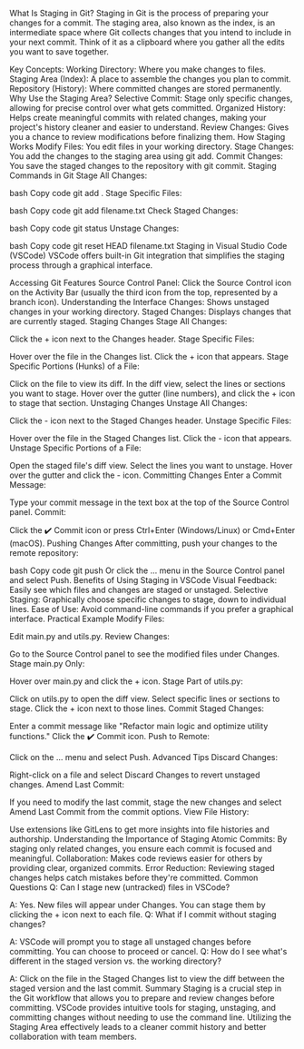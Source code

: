 What Is Staging in Git?
Staging in Git is the process of preparing your changes for a commit. The staging area, also known as the index, is an intermediate space where Git collects changes that you intend to include in your next commit. Think of it as a clipboard where you gather all the edits you want to save together.

Key Concepts:
Working Directory: Where you make changes to files.
Staging Area (Index): A place to assemble the changes you plan to commit.
Repository (History): Where committed changes are stored permanently.
Why Use the Staging Area?
Selective Commit: Stage only specific changes, allowing for precise control over what gets committed.
Organized History: Helps create meaningful commits with related changes, making your project's history cleaner and easier to understand.
Review Changes: Gives you a chance to review modifications before finalizing them.
How Staging Works
Modify Files: You edit files in your working directory.
Stage Changes: You add the changes to the staging area using git add.
Commit Changes: You save the staged changes to the repository with git commit.
Staging Commands in Git
Stage All Changes:

bash
Copy code
git add .
Stage Specific Files:

bash
Copy code
git add filename.txt
Check Staged Changes:

bash
Copy code
git status
Unstage Changes:

bash
Copy code
git reset HEAD filename.txt
Staging in Visual Studio Code (VSCode)
VSCode offers built-in Git integration that simplifies the staging process through a graphical interface.

Accessing Git Features
Source Control Panel: Click the Source Control icon on the Activity Bar (usually the third icon from the top, represented by a branch icon).
Understanding the Interface
Changes: Shows unstaged changes in your working directory.
Staged Changes: Displays changes that are currently staged.
Staging Changes
Stage All Changes:

Click the + icon next to the Changes header.
Stage Specific Files:

Hover over the file in the Changes list.
Click the + icon that appears.
Stage Specific Portions (Hunks) of a File:

Click on the file to view its diff.
In the diff view, select the lines or sections you want to stage.
Hover over the gutter (line numbers), and click the + icon to stage that section.
Unstaging Changes
Unstage All Changes:

Click the - icon next to the Staged Changes header.
Unstage Specific Files:

Hover over the file in the Staged Changes list.
Click the - icon that appears.
Unstage Specific Portions of a File:

Open the staged file's diff view.
Select the lines you want to unstage.
Hover over the gutter and click the - icon.
Committing Changes
Enter a Commit Message:

Type your commit message in the text box at the top of the Source Control panel.
Commit:

Click the ✔️ Commit icon or press Ctrl+Enter (Windows/Linux) or Cmd+Enter (macOS).
Pushing Changes
After committing, push your changes to the remote repository:

bash
Copy code
git push
Or click the ... menu in the Source Control panel and select Push.
Benefits of Using Staging in VSCode
Visual Feedback: Easily see which files and changes are staged or unstaged.
Selective Staging: Graphically choose specific changes to stage, down to individual lines.
Ease of Use: Avoid command-line commands if you prefer a graphical interface.
Practical Example
Modify Files:

Edit main.py and utils.py.
Review Changes:

Go to the Source Control panel to see the modified files under Changes.
Stage main.py Only:

Hover over main.py and click the + icon.
Stage Part of utils.py:

Click on utils.py to open the diff view.
Select specific lines or sections to stage.
Click the + icon next to those lines.
Commit Staged Changes:

Enter a commit message like "Refactor main logic and optimize utility functions."
Click the ✔️ Commit icon.
Push to Remote:

Click on the ... menu and select Push.
Advanced Tips
Discard Changes:

Right-click on a file and select Discard Changes to revert unstaged changes.
Amend Last Commit:

If you need to modify the last commit, stage the new changes and select Amend Last Commit from the commit options.
View File History:

Use extensions like GitLens to get more insights into file histories and authorship.
Understanding the Importance of Staging
Atomic Commits: By staging only related changes, you ensure each commit is focused and meaningful.
Collaboration: Makes code reviews easier for others by providing clear, organized commits.
Error Reduction: Reviewing staged changes helps catch mistakes before they're committed.
Common Questions
Q: Can I stage new (untracked) files in VSCode?

A: Yes. New files will appear under Changes. You can stage them by clicking the + icon next to each file.
Q: What if I commit without staging changes?

A: VSCode will prompt you to stage all unstaged changes before committing. You can choose to proceed or cancel.
Q: How do I see what's different in the staged version vs. the working directory?

A: Click on the file in the Staged Changes list to view the diff between the staged version and the last commit.
Summary
Staging is a crucial step in the Git workflow that allows you to prepare and review changes before committing.
VSCode provides intuitive tools for staging, unstaging, and committing changes without needing to use the command line.
Utilizing the Staging Area effectively leads to a cleaner commit history and better collaboration with team members.
